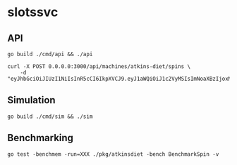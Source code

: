 # slotssvc

## API
```
go build ./cmd/api && ./api

curl -X POST 0.0.0.0:3000/api/machines/atkins-diet/spins \
    -d "eyJhbGciOiJIUzI1NiIsInR5cCI6IkpXVCJ9.eyJ1aWQiOiJ1c2VyMSIsImNoaXBzIjoxMDAwMCwiYmV0IjoxMDAwfQ.XyHvupzW6VnSUiZSC99nwRz_naB9WV5XDms_qje8Stk"
```

## Simulation
```
go build ./cmd/sim && ./sim
```

## Benchmarking
```
go test -benchmem -run=XXX ./pkg/atkinsdiet -bench BenchmarkSpin -v
```